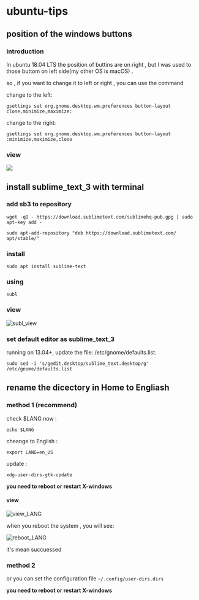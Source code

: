 # ubuntu-tips


## position of the windows buttons

### introduction

In ubuntu 18.04 LTS the position of buttins are on right , but I was used to those buttom on left side(my other OS is macOS) .

so , if you want to change it to left or right , you can use the command

change to the left:

`gsettings set org.gnome.desktop.wm.preferences button-layout close,minimize,maximize:`

change to the right:

`gsettings set org.gnome.desktop.wm.preferences button-layout :minimize,maximize,close`

### view

![](https://i.imgur.com/GQuf8DJ.gif)

## install sublime_text_3 with terminal

### add sb3 to repository

`wget -qO - https://download.sublimetext.com/sublimehq-pub.gpg | sudo apt-key add -`

`sudo apt-add-repository "deb https://download.sublimetext.com/ apt/stable/"`

### install

`sudo apt install sublime-text`

### using

`subl`

### view

![subl_view](https://i.imgur.com/cyxRXjK.gif)

### set default editor as sublime_text_3

running on 13.04+, update the file: /etc/gnome/defaults.list.

`sudo sed -i 's/gedit.desktop/sublime_text.desktop/g' /etc/gnome/defaults.list`

## rename the dicectory in Home to Engliash

### method 1 (recommend)

check $LANG now :

`echo $LANG`

cheange to English :

`export LANG=en_US`

update :

`xdg-user-dirs-gtk-update`

**you need to reboot or restart X-windows**

#### view

![view_LANG](https://i.imgur.com/mcOIcn6.gif)

when you reboot the system , you will see:

![reboot_LANG](https://i.imgur.com/XxEq0GL.png)

it's mean succuessed

### method 2

or you can set the configuration file `~/.config/user-dirs.dirs`

**you need to reboot or restart X-windows**


